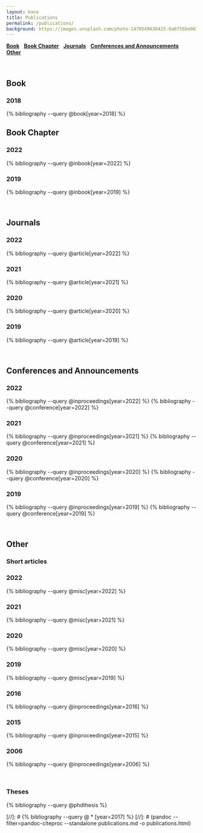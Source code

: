 ```yaml
---
layout: base
title: Publications
permalink: /publications/
background: https://images.unsplash.com/photo-1470549638415-0a0755be0619?auto=format&w=2000
---
```


<!-- # Bibliography -->

[**Book**](#book) &nbsp; [**Book Chapter**](#book-chapter) &nbsp; [**Journals**](#journals) &nbsp; [**Conferences and Announcements**](#conferences-and-announcements) &nbsp; [**Other**](#other)

<br/>

## Book

<p style="margin-bottom:15px"></p>

### 2018

{% bibliography --query @book[year=2018] %}
<br/>

## Book Chapter
<p style="margin-bottom:15px"></p>

### 2022

{% bibliography --query @inbook[year=2022] %}

### 2019

{% bibliography --query @inbook[year=2019] %}


<br/>

## Journals

<p style="margin-bottom:15px"></p>

### 2022

{% bibliography --query @article[year=2022] %}

### 2021

{% bibliography --query @article[year=2021] %}

### 2020

{% bibliography --query @article[year=2020] %}

### 2019

{% bibliography --query @article[year=2019] %}

<br/>

## Conferences and Announcements

<p style="margin-bottom:15px"></p>

<!-- ### 2020

{% bibliography --query @inproceedings[year=2020] %} -->

### 2022

{% bibliography --query @inproceedings[year=2022] %}
{% bibliography --query @conference[year=2022] %}

### 2021

{% bibliography --query @inproceedings[year=2021] %}
{% bibliography --query @conference[year=2021] %}

### 2020

{% bibliography --query @inproceedings[year=2020] %}
{% bibliography --query @conference[year=2020] %}

### 2019

{% bibliography --query @inproceedings[year=2019] %}
{% bibliography --query @conference[year=2019] %}


<br/>

## Other

<p style="margin-bottom:15px"></p>

### Short articles
<p style="margin-bottom:15px"></p>

### 2022

{% bibliography --query @misc[year=2022] %}

### 2021

{% bibliography --query @misc[year=2021] %}

### 2020

{% bibliography --query @misc[year=2020] %}

### 2019

{% bibliography --query @misc[year=2019] %}

### 2016

{% bibliography --query @inproceedings[year=2016] %}
### 2015

{% bibliography --query @inproceedings[year=2015] %}
### 2006

{% bibliography --query @inproceedings[year=2006] %}


<br/>



### Theses

{% bibliography --query @phdthesis %}


[//]: # {% bibliography --query @ \* [year=2017] %}
[//]: # (pandoc --filter=pandoc-citeproc --standalone publications.md -o publications.html)
